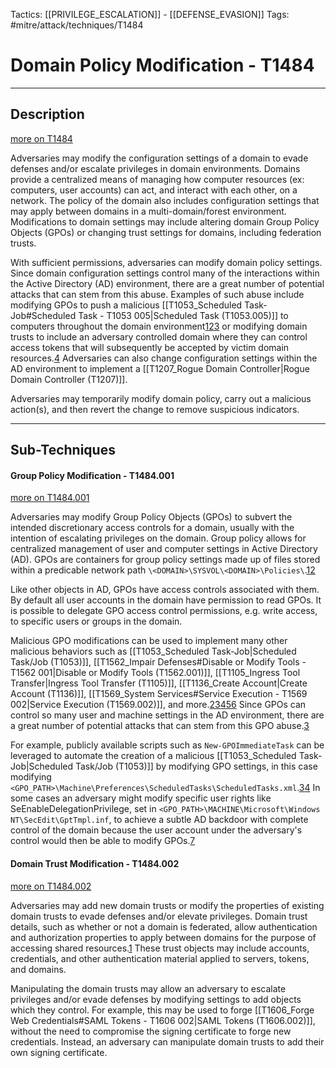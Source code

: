 Tactics: [[PRIVILEGE_ESCALATION]] - [[DEFENSE_EVASION]]
Tags: #mitre/attack/techniques/T1484  

# Domain Policy Modification - T1484
---
## Description
[more on T1484](https://attack.mitre.org/techniques/T1484)

Adversaries may modify the configuration settings of a domain to evade defenses and/or escalate privileges in domain environments. Domains provide a centralized means of managing how computer resources (ex: computers, user accounts) can act, and interact with each other, on a network. The policy of the domain also includes configuration settings that may apply between domains in a multi-domain/forest environment. Modifications to domain settings may include altering domain Group Policy Objects (GPOs) or changing trust settings for domains, including federation trusts.

With sufficient permissions, adversaries can modify domain policy settings. Since domain configuration settings control many of the interactions within the Active Directory (AD) environment, there are a great number of potential attacks that can stem from this abuse. Examples of such abuse include modifying GPOs to push a malicious [[T1053_Scheduled Task-Job#Scheduled Task - T1053 005|Scheduled Task (T1053.005)]] to computers throughout the domain environment[1](https://adsecurity.org/?p=2716)[2](https://wald0.com/?p=179)[3](http://www.harmj0y.net/blog/redteaming/abusing-gpo-permissions/) or modifying domain trusts to include an adversary controlled domain where they can control access tokens that will subsequently be accepted by victim domain resources.[4](https://msrc-blog.microsoft.com/2020/12/13/customer-guidance-on-recent-nation-state-cyber-attacks/) Adversaries can also change configuration settings within the AD environment to implement a [[T1207_Rogue Domain Controller|Rogue Domain Controller (T1207)]].

Adversaries may temporarily modify domain policy, carry out a malicious action(s), and then revert the change to remove suspicious indicators.

---
## Sub-Techniques

#### Group Policy Modification - T1484.001
[more on T1484.001](https://attack.mitre.org/techniques/T1484/001)

Adversaries may modify Group Policy Objects (GPOs) to subvert the intended discretionary access controls for a domain, usually with the intention of escalating privileges on the domain. Group policy allows for centralized management of user and computer settings in Active Directory (AD). GPOs are containers for group policy settings made up of files stored within a predicable network path `\<DOMAIN>\SYSVOL\<DOMAIN>\Policies\`.[1](https://blogs.technet.microsoft.com/musings_of_a_technical_tam/2012/02/13/group-policy-basics-part-1-understanding-the-structure-of-a-group-policy-object/)[2](https://adsecurity.org/?p=2716)

Like other objects in AD, GPOs have access controls associated with them. By default all user accounts in the domain have permission to read GPOs. It is possible to delegate GPO access control permissions, e.g. write access, to specific users or groups in the domain.

Malicious GPO modifications can be used to implement many other malicious behaviors such as [[T1053_Scheduled Task-Job|Scheduled Task/Job (T1053)]], [[T1562_Impair Defenses#Disable or Modify Tools - T1562 001|Disable or Modify Tools (T1562.001)]], [[T1105_Ingress Tool Transfer|Ingress Tool Transfer (T1105)]], [[T1136_Create Account|Create Account (T1136)]], [[T1569_System Services#Service Execution - T1569 002|Service Execution (T1569.002)]], and more.[2](https://adsecurity.org/?p=2716)[3](https://wald0.com/?p=179)[4](http://www.harmj0y.net/blog/redteaming/abusing-gpo-permissions/)[5](https://www.fireeye.com/content/dam/fireeye-www/current-threats/pdfs/rpt-mtrends-2016.pdf)[6](https://www.microsoft.com/security/blog/2016/06/01/hacking-team-breach-a-cyber-jurassic-park/) Since GPOs can control so many user and machine settings in the AD environment, there are a great number of potential attacks that can stem from this GPO abuse.[3](https://wald0.com/?p=179)

For example, publicly available scripts such as `New-GPOImmediateTask` can be leveraged to automate the creation of a malicious [[T1053_Scheduled Task-Job|Scheduled Task/Job (T1053)]] by modifying GPO settings, in this case modifying `<GPO_PATH>\Machine\Preferences\ScheduledTasks\ScheduledTasks.xml`.[3](https://wald0.com/?p=179)[4](http://www.harmj0y.net/blog/redteaming/abusing-gpo-permissions/) In some cases an adversary might modify specific user rights like SeEnableDelegationPrivilege, set in `<GPO_PATH>\MACHINE\Microsoft\Windows NT\SecEdit\GptTmpl.inf`, to achieve a subtle AD backdoor with complete control of the domain because the user account under the adversary's control would then be able to modify GPOs.[7](http://www.harmj0y.net/blog/activedirectory/the-most-dangerous-user-right-you-probably-have-never-heard-of/)

#### Domain Trust Modification - T1484.002
[more on T1484.002](https://attack.mitre.org/techniques/T1484/002)

Adversaries may add new domain trusts or modify the properties of existing domain trusts to evade defenses and/or elevate privileges. Domain trust details, such as whether or not a domain is federated, allow authentication and authorization properties to apply between domains for the purpose of accessing shared resources.[1](https://docs.microsoft.com/en-us/azure/active-directory/hybrid/whatis-fed) These trust objects may include accounts, credentials, and other authentication material applied to servers, tokens, and domains.

Manipulating the domain trusts may allow an adversary to escalate privileges and/or evade defenses by modifying settings to add objects which they control. For example, this may be used to forge [[T1606_Forge Web Credentials#SAML Tokens - T1606 002|SAML Tokens (T1606.002)]], without the need to compromise the signing certificate to forge new credentials. Instead, an adversary can manipulate domain trusts to add their own signing certificate.




